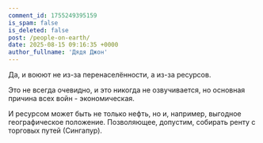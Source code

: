 ```yaml
---
comment_id: 1755249395159
is_spam: false
is_deleted: false
post: /people-on-earth/
date: 2025-08-15 09:16:35 +0000
author_fullname: 'Дядя Джон'
---
```


Да, и воюют не из-за перенаселённости, а из-за ресурсов.

Это не всегда очевидно, и это никогда не озвучивается, но основная причина всех войн - экономическая.

И ресурсом может быть не только нефть, но и, например, выгодное географическое положение. Позволяющее, допустим, собирать ренту с торговых путей (Сингапур).
